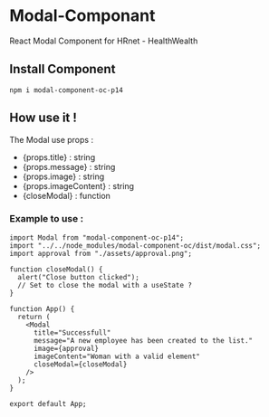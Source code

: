 ﻿# Modal-Componant

React Modal Component for HRnet - HealthWealth

## Install Component

`npm i modal-component-oc-p14`

## How use it !

The Modal use props :

- {props.title} : string
- {props.message} : string
- {props.image} : string
- {props.imageContent} : string
- {closeModal} : function

### Example to use :

```
import Modal from "modal-component-oc-p14";
import "../../node_modules/modal-component-oc/dist/modal.css";
import approval from "./assets/approval.png";

function closeModal() {
  alert("Close button clicked");
  // Set to close the modal with a useState ?
}

function App() {
  return (
    <Modal
      title="Successfull"
      message="A new employee has been created to the list."
      image={approval}
      imageContent="Woman with a valid element"
      closeModal={closeModal}
    />
  );
}

export default App;
```